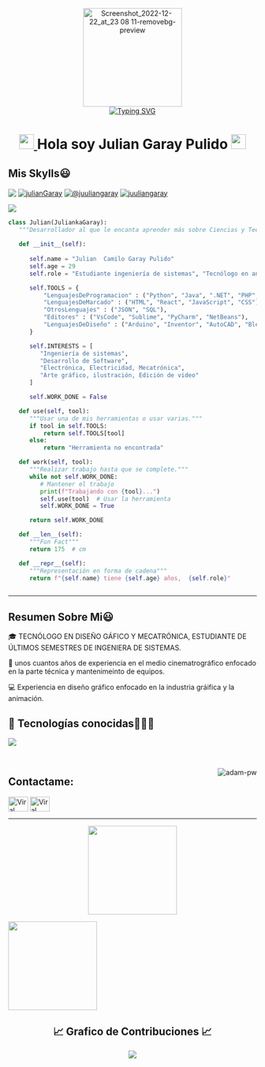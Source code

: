 <div>
  <div align=center>
      <img height="200" alt="Screenshot_2022-12-22_at_23 08 11-removebg-preview" src="https://user-images.githubusercontent.com/44261381/209237088-3bbb1512-7486-4c36-afd8-bb60077d067b.png" alt="Avatar photo of julian garay">
  </div>
  <div align=center>
      <a href="https://git.io/typing-svg"><img src="https://readme-typing-svg.demolab.com?font=VT323&size=35&duration=3500&pause=300&color=3ADFD5&center=true&vCenter=true&width=500&lines=Hola%2C+Soy+Julian+Garay;Bienvenid@+a+mi+perfil;te+cuento+Un+poco+sobre+mi;Tecnólogo+Mecatrónico;Analista+y+desarrollador+de+software;También+soy+diseñador+gráfico;Apasionado+de+la+naturaleza;Un+Alma+vieja+Con+corazón+joven;Amante+del+arte;Buscador+de+emociones;Guitarrista,+violinista+y+más;" alt="Typing SVG" /></a>
  </div>
</div>

<h1 align="center">
<a href="https://github.com/Bouaskaoun" target="_self">
		<img src="https://media.giphy.com/media/hvRJCLFzcasrR4ia7z/giphy.gif" width="30">
	</a>
Hola soy Julian Garay Pulido
	<a href="https://github.com/Bouaskaoun" target="_self">
		<img src="https://media.giphy.com/media/hvRJCLFzcasrR4ia7z/giphy.gif" width="30">
	</a>
</h1>
<h2>Mis Skylls😃</h2>
<p align="left">
<a href="https://linkedin.com/in/julian-camilo-a5099417b" target="blank"><img align="center" src="https://img.shields.io/badge/LinkedIn-0077B5?style=for-the-badge&logo=linkedin&logoColor=white" alt="
                                                                           "/></a>
<a href="https://fb.com/unbesoalaireyuntiroalpecho" target="blank"><img align="center" src="https://img.shields.io/badge/Facebook-1877F2?style=for-the-badge&logo=facebook&logoColor=white" alt="julianGaray"  /></a>
<a href = "mailto:julcamgar@gmail.com" target="blank"><img align="center" src="https://img.shields.io/badge/Gmail-D14836?style=for-the-badge&logo=gmail&logoColor=white" alt="@juuliangaray"  /></a>
 <a href="https://www.instagram.com/juuliangaray/" target="blank">
  <img align="center" src="https://img.shields.io/badge/Instagram-DE4074?style=for-the-badge&logo=instagram&logoColor=white" alt="juuliangaray" />
</a>




<!--Intro start-->

![](https://github.com/halfrost/halfrost/blob/master/icons/header_.png)
```python
class Julian(JuliankaGaray):
   """Desarrollador al que le encanta aprender más sobre Ciencias y Tecnologías Informáticas."""
   
   def __init__(self):
     
      self.name = "Julian  Camilo Garay Pulido"
      self.age = 29
      self.role = "Estudiante ingeniería de sistemas", "Tecnólogo en analisis y desarrollo de software", "Teconólo en mecatrónica", "tecnólogo en diseño gráfico"

      self.TOOLS = {
          "LenguajesDeProgramacion" : ("Python", "Java", ".NET", "PHP", "C", "C++"),
          "LenguajesDeMarcado" : ("HTML", "React", "JavaScript", "CSS"),
          "OtrosLenguajes" : ("JSON", "SQL"),
          "Editores" : ("VsCode", "Sublime", "PyCharm", "NetBeans"),
          "LenguajesDeDiseño" : ("Arduino", "Inventor", "AutoCAD", "Blender", "Illustrator", "Photoshop", "Premiere", "After Effects")
      }

      self.INTERESTS = [
         "Ingeniería de sistemas",
         "Desarrollo de Software",
         "Electrónica, Electricidad, Mecatrónica",
         "Arte gráfico, ilustración, Edición de video"
      ]

      self.WORK_DONE = False  

   def use(self, tool):
      """Usar una de mis herramientas o usar varias."""
      if tool in self.TOOLS:
          return self.TOOLS[tool]
      else:
          return "Herramienta no encontrada"

   def work(self, tool):
      """Realizar trabajo hasta que se complete."""
      while not self.WORK_DONE:
         # Mantener el trabajo
         print(f"Trabajando con {tool}...")
         self.use(tool)  # Usar la herramienta
         self.WORK_DONE = True 

      return self.WORK_DONE

   def __len__(self):
      """Fun Fact"""
      return 175  # cm

   def __repr__(self):
      """Representación en forma de cadena"""
      return f"{self.name} tiene {self.age} años,  {self.role}"



```

---


<!-- to draw horizontal line -->


<p align="left">
<h2>Resumen Sobre Mi😃</h2>
	
🎓 TECNÓLOGO EN DISEÑO GÁFICO Y MECATRÓNICA, ESTUDIANTE DE ÚLTIMOS SEMESTRES DE INGENIERA DE SISTEMAS.

🎥 unos cuantos años de experiencia en el medio cinematrográfico enfocado en la parte técnica y mantenimeinto de equipos.

💻 Experiencia en diseño gráfico enfocado en la industria gráifica y la animación.





<h2 >📝 Tecnologías conocidas👨🏻‍💻</h2>



<p align="left"> 
<p align="left">
  <a href="https://skillicons.dev">
    <img src="https://skillicons.dev/icons?i=androidstudio,java,php,dart,flutter,py,css,html,js,nodejs,mysql,sqlite,mongodb,github,vscode,bash,pr,ae,ai,ps&perline=12", />
  </a>
</p>
<br>
  </a>
</p>
<p><img align="right" src="https://github.com/Adam-pw/Adam-pw/blob/main/animation_500_kxa883sd.gif" alt="adam-pw" /></p>





## Contactame:
<p align="left">
  <a href="https://www.linkedin.com/in/julian-camilo-a5099417b/" target="blank"><img align="center"
      src="https://raw.githubusercontent.com/rahuldkjain/github-profile-readme-generator/master/src/images/icons/Social/linked-in-alt.svg"
      alt="Viral Bhadeshiya" height="30" width="40" /></a>
  <a href="https://www.instagram.com/juuliangaray/" target="blank"><img align="center"
      src="https://raw.githubusercontent.com/rahuldkjain/github-profile-readme-generator/master/src/images/icons/Social/instagram.svg"
      alt="Viral Bhadeshiya" height="30" width="40" /></a>
  
</p>

-----
<p align="center">
  <!-- Tarjeta de estadísticas generales -->
<a href="https://github.com/juliankaGaray">
    <img height="180em" src="https://github-readme-stats-eight-theta.vercel.app/api?username=juliankaGaray&show_icons=true&theme=algolia&include_all_commits=true&count_private=true"/>
  </a>
  
  <!-- Tarjeta de lenguajes principales -->
  <img height="180em" 
       src="https://github-readme-stats.vercel.app/api/top-langs/?username=juliankaGaray&layout=compact&langs_count=8&theme=algolia&hide_border=true"/>
</p>
 <!-- GRàfica esaditica -->
<h2 align="center">📈 Grafico de Contribuciones 📈</h2>
<div align="center">
    <img src="https://github-readme-activity-graph.vercel.app/graph?username=juliankaGaray&bg_color=011627&color=79d3c3&line=c792ea&point=ffeb95&area=true&hide_border=false" border-radius="15">
</div>



